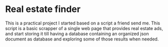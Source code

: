 # Real estate finder
This is a practical project I started based on a script a friend send me.
This script is a basic scrapper of a single web page that provides real estate ads, and start storing it till having a database containing an organized json document as database and exploring some of those results when needed.
